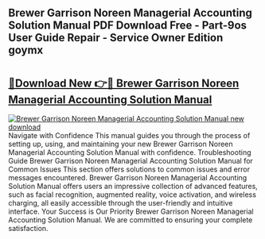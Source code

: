 ## Brewer Garrison Noreen Managerial Accounting Solution Manual PDF Download Free - Part-9os User Guide Repair - Service Owner Edition goymx

# <h2><a href="http://bc67308.oget.top/?id=Brewer+Garrison+Noreen+Managerial+Accounting+Solution+Manual">🔗Download New 👉🔴 Brewer Garrison Noreen Managerial Accounting Solution Manual</a></h2>

[![Brewer Garrison Noreen Managerial Accounting Solution Manual new download](https://i.imgur.com/5g1atiW.png)](http://bc67308.oget.top/?id=Brewer+Garrison+Noreen+Managerial+Accounting+Solution+Manual)
Navigate with Confidence This manual guides you through the process of setting up, using, and maintaining your new Brewer Garrison Noreen Managerial Accounting Solution Manual with confidence. Troubleshooting Guide Brewer Garrison Noreen Managerial Accounting Solution Manual for Common Issues This section offers solutions to common issues and error messages encountered. Brewer Garrison Noreen Managerial Accounting Solution Manual offers users an impressive collection of advanced features, such as facial recognition, augmented reality, voice activation, and wireless charging, all easily accessible through the user-friendly and intuitive interface. Your Success is Our Priority Brewer Garrison Noreen Managerial Accounting Solution Manual. We are committed to ensuring your complete satisfaction.

